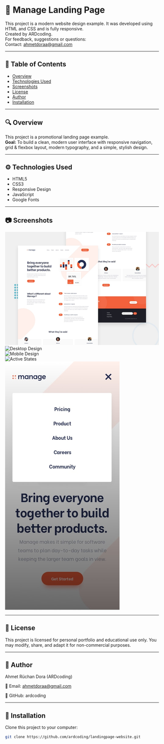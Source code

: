 # 📁 Manage Landing Page

This project is a modern website design example. It was developed using HTML and CSS and is fully responsive.  
Created by ARDcoding.  
For feedback, suggestions or questions:  
Contact: ahmetdoraa@gmail.com

---

## 📌 **Table of Contents**
- [Overview](#overview)
- [Technologies Used](#technologies-used)
- [Screenshots](#screenshots)
- [License](#license)
- [Author](#author)
- [Installation](#installation)

---

## 🔍 **Overview**

This project is a promotional landing page example.  
**Goal:** To build a clean, modern user interface with responsive navigation, grid & flexbox layout, modern typography, and a simple, stylish design.

---

## ⚙️ **Technologies Used**

- HTML5
- CSS3
- Responsive Design
- JavaScript
- Google Fonts

---

## 📷 **Screenshots**

![Overview](./design/desktop-preview.jpg)  
![Desktop Design](./design/desktop-design.png)  
![Mobile Design](./design/mobile-design.png)  
![Active States](./design/active-states.png)  
![Mobile Navigation](./design/mobile-navigation.jpg)

---

## 📄 **License**
This project is licensed for personal portfolio and educational use only. 
You may modify, share, and adapt it for non-commercial purposes.

---

## 👤 **Author**
Ahmet Rüchan Dora (ARDcoding)

📧 Email: ahmetdoraa@gmail.com

🔗 GitHub: ardcoding

---

## 🚀 **Installation**

Clone this project to your computer:
```bash
git clone https://github.com/ardcoding/landingpage-website.git
